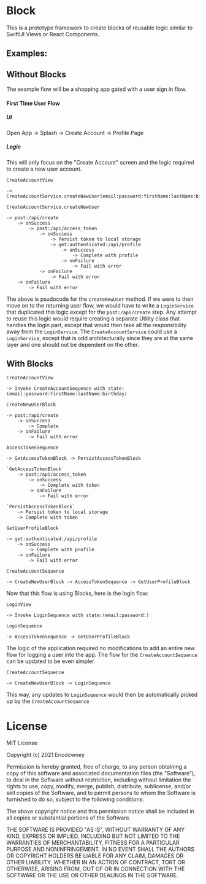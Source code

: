 # Block

This is a prototype framework to create blocks of reusable logic similar to SwiftUI Views or React Components.

## Examples:

## Without Blocks

The example flow will be a shopping app gated with a user sign in flow.

#### First TIme User Flow

##### UI

Open App -> Splash -> Create Account -> Profile Page

##### Logic

This will only focus on the "Create Account" screen and the logic required to create a new user account.

`CreateAccountView`

    -> CreateAccountService.createNewUser(email:password:firstName:lastName:birthday)

`CreateAccountService.createNewUser`
    
    -> post:/api/create
        -> onSuccess
            -> post:/api/access_token
                -> onSuccess
                    -> Persist token to local storage
                    -> get:authenticated:/api/profile
                        -> onSuccess
                            -> Complete with profile
                        -> onFailure
                            -> Fail with error
                -> onFailure
                    -> Fail with error
        -> onFailure
            -> Fail with error

The above is psudocode for the `createNewUser` method. If we were to then move on to the returning user flow, we would have to write a `LoginService` that duplicated this logic except for the `post:/api/create` step. Any attempt to reuse this logic would require creating a separate Utility class that handles the login part, except that would then take all the responsibility away from the `LoginService`. The `CreateAccountService` could use a `LoginService`, except that is odd architecturally since they are at the same layer and one should not be dependent on the other.





## With Blocks

`CreateAccountView`

    -> Invoke CreateAccountSequence with state:(email:password:firstName:lastName:birthday)

`CreateNewUserBlock`

    -> post:/api/create
        -> onSuccess
            -> Complete
        -> onFailure
            -> Fail with error
    
`AccessTokenSequence`

    -> GetAccessTokenBlock -> PersistAccessTokenBlock

    `GetAccessTokenBlock`
        -> post:/api/access_token
            -> onSuccess
                -> Complete with token
            -> onFailure
                -> Fail with error
    
    `PersistAccessTokenBlock`
        -> Persist token to local storage
        -> Complete with token
    
`GetUserProfileBlock`

    -> get:authenticated:/api/profile
        -> onSuccess
            -> Complete with profile
        -> onFailure
            -> Fail with error

`CreateAccountSequence`

    -> CreateNewUserBlock -> AccessTokenSequence -> GetUserProfileBlock

Now that this flow is using Blocks, here is the login flow:

`LoginView`

    -> Invoke LoginSequence with state:(email:password:)

`LoginSequence`

    -> AccessTokenSequence -> GetUserProfileBlock

The logic of the application required no modifications to add an entire new flow for logging a user into the app. The flow for the `CreateAccountSequence` can be updated to be even simpler.

`CreateAccountSequence`

    -> CreateNewUserBlock -> LoginSequence

This way, any updates to `LoginSequence` would then be automatically picked up by the `CreateAccountSequence`

# License

MIT License

Copyright (c) 2021 Ericdowney

Permission is hereby granted, free of charge, to any person obtaining a copy
of this software and associated documentation files (the "Software"), to deal
in the Software without restriction, including without limitation the rights
to use, copy, modify, merge, publish, distribute, sublicense, and/or sell
copies of the Software, and to permit persons to whom the Software is
furnished to do so, subject to the following conditions:

The above copyright notice and this permission notice shall be included in all
copies or substantial portions of the Software.

THE SOFTWARE IS PROVIDED "AS IS", WITHOUT WARRANTY OF ANY KIND, EXPRESS OR
IMPLIED, INCLUDING BUT NOT LIMITED TO THE WARRANTIES OF MERCHANTABILITY,
FITNESS FOR A PARTICULAR PURPOSE AND NONINFRINGEMENT. IN NO EVENT SHALL THE
AUTHORS OR COPYRIGHT HOLDERS BE LIABLE FOR ANY CLAIM, DAMAGES OR OTHER
LIABILITY, WHETHER IN AN ACTION OF CONTRACT, TORT OR OTHERWISE, ARISING FROM,
OUT OF OR IN CONNECTION WITH THE SOFTWARE OR THE USE OR OTHER DEALINGS IN THE
SOFTWARE.
